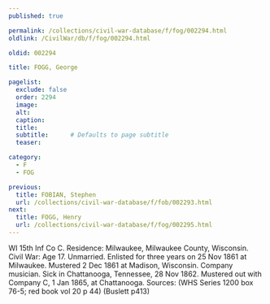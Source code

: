```yaml
---
published: true

permalink: /collections/civil-war-database/f/fog/002294.html
oldlink: /CivilWar/db/f/fog/002294.html

oldid: 002294

title: FOGG, George

pagelist:
  exclude: false
  order: 2294
  image: 
  alt:
  caption:
  title:
  subtitle:      # Defaults to page subtitle
  teaser:

category: 
  - F 
  - FOG

previous:
  title: FOBIAN, Stephen
  url: /collections/civil-war-database/f/fob/002293.html  
next:
  title: FOGG, Henry
  url: /collections/civil-war-database/f/fog/002295.html   
---
```

WI 15th Inf Co C. Residence: Milwaukee, Milwaukee County, Wisconsin. Civil War: Age 17. Unmarried. Enlisted for three years on 25 Nov 1861 at Milwaukee. Mustered 2 Dec 1861 at Madison, Wisconsin. Company musician. Sick in Chattanooga, Tennessee, 28 Nov 1862. Mustered out with Company C, 1 Jan 1865, at Chattanooga. Sources: (WHS Series 1200 box 76-5; red book vol 20 p 44) (Buslett p413)